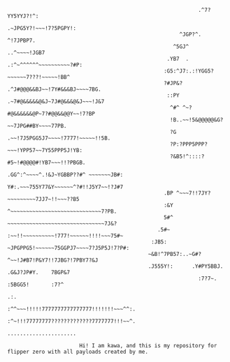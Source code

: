 
                                                  
                                                                 .^7?YY5YYJ?!^:                  
                                                             .~JPG5Y?!~~~!7?5PGPY!:              
                                                           ^JGP?^.           ^!7JPBP7.           
                                                         ^5GJ^             ..^~~~~!JGB7          
                                                       .YB7  .   .:^~^^^^^^~~~~~~~~~~?#P:        
                                                      :G5:^J7:.:!YGG5?~~~~~~7???!~~~~~!BB^       
                                                      ?#JP&? .^J#@@@&&BJ~~!7Y#&&&BJ~~~~7BG.      
                                                       ::PY .~7#@&&&&&@&J~7J#@&&&@&J~~~!J&7      
                                                        ^#^ ^~?#@&&&&&&@P~7?#@@&&@@Y~~!7?BP      
                                                        !B..~~!5&@@@@@&G?~~7JPG##BY~~~~77PB.     
                                                        ?G .~~!7J5PGG5J7~~~~!7777!~~~~~!!5B.     
                                                        ?P:?PPP5PPP?~~~!YPP57~~7Y55PPP5J!YB:     
                                                        ?&B5!^::::?#5~!#@@@@#!YB7~~~!!?PBGB.     
                                                       .GG^:^~~~~^.!&J~YGBBP??#^ ~~~~~~~JB#:     
                                                       Y#:.~~~755Y77&Y~~~~~~^?#!!J5Y7~~!?J#7     
                                                      .BP ^~~~7!!7JY?~~~~~~~~~7JJ7~!!~~~??B5     
                                                      :&Y ^~~~~~~~~~~~~~~~~~~~~~~~~~~~~~7?PB.    
                                                      5#^ ~~~~~~~~~~~~~~~~~~~~~~~~~~~~~~~7J&?    
                                                    .5#~ :~~!!~~~~~~~~~~!777!~~~~~~!!!!~~~75#~   
                                                  :JB5: ~JPGPPG5!~~~~~~75GGPJ7~~~~7?J5P5J!7?P#:  
                                                 ~&B!^7PB57:..~G#?^~~!J#B7!P&Y7!!7JBG?!7PBY7?&J  
                                                 .J555Y!:      .Y#PY5BBJ.  .G&J?JP#Y.    7BGP&7  
                                                                 :7?7~.     :5BGG5!       :7?^   
                                                                              .:.                
                                                    :^^~~~!!!!!7777777777777777!!!!!!!~~~^^:.    
                                                    :^~!!!77777777?????????????7777777!!!~~^.    
                                                             ......................              

                           Hi! I am kawa, and this is my repository for flipper zero with all payloads created by me.

